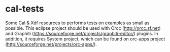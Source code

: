 cal-tests
=========

Some Cal &amp; Xdf resources to performs tests on examples as small as possible. This eclipse project should be used with Orcc (http://orcc.sf.net) and Graphiti (https://sourceforge.net/projects/graphiti-editor/) plugins. In addition, it requires System project, which can be found on orc-apps project (http://sourceforge.net/projects/orc-apps/).
